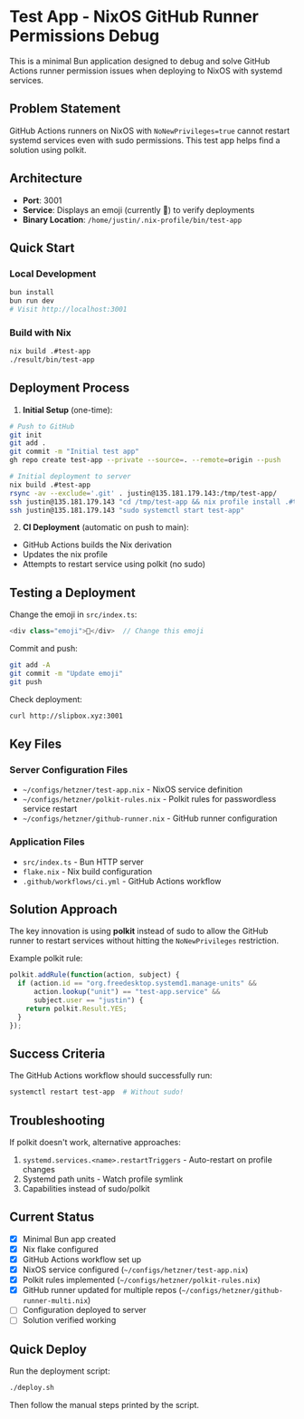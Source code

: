 # Test App - NixOS GitHub Runner Permissions Debug

This is a minimal Bun application designed to debug and solve GitHub Actions runner permission issues when deploying to NixOS with systemd services.

## Problem Statement

GitHub Actions runners on NixOS with `NoNewPrivileges=true` cannot restart systemd services even with sudo permissions. This test app helps find a solution using polkit.

## Architecture

- **Port**: 3001
- **Service**: Displays an emoji (currently 🚀) to verify deployments
- **Binary Location**: `/home/justin/.nix-profile/bin/test-app`

## Quick Start

### Local Development
```bash
bun install
bun run dev
# Visit http://localhost:3001
```

### Build with Nix
```bash
nix build .#test-app
./result/bin/test-app
```

## Deployment Process

1. **Initial Setup** (one-time):
```bash
# Push to GitHub
git init
git add .
git commit -m "Initial test app"
gh repo create test-app --private --source=. --remote=origin --push

# Initial deployment to server
nix build .#test-app
rsync -av --exclude='.git' . justin@135.181.179.143:/tmp/test-app/
ssh justin@135.181.179.143 "cd /tmp/test-app && nix profile install .#test-app"
ssh justin@135.181.179.143 "sudo systemctl start test-app"
```

2. **CI Deployment** (automatic on push to main):
- GitHub Actions builds the Nix derivation
- Updates the nix profile
- Attempts to restart service using polkit (no sudo)

## Testing a Deployment

Change the emoji in `src/index.ts`:
```typescript
<div class="emoji">🎉</div>  // Change this emoji
```

Commit and push:
```bash
git add -A
git commit -m "Update emoji"
git push
```

Check deployment:
```bash
curl http://slipbox.xyz:3001
```

## Key Files

### Server Configuration Files
- `~/configs/hetzner/test-app.nix` - NixOS service definition
- `~/configs/hetzner/polkit-rules.nix` - Polkit rules for passwordless service restart
- `~/configs/hetzner/github-runner.nix` - GitHub runner configuration

### Application Files
- `src/index.ts` - Bun HTTP server
- `flake.nix` - Nix build configuration
- `.github/workflows/ci.yml` - GitHub Actions workflow

## Solution Approach

The key innovation is using **polkit** instead of sudo to allow the GitHub runner to restart services without hitting the `NoNewPrivileges` restriction.

Example polkit rule:
```javascript
polkit.addRule(function(action, subject) {
  if (action.id == "org.freedesktop.systemd1.manage-units" &&
      action.lookup("unit") == "test-app.service" &&
      subject.user == "justin") {
    return polkit.Result.YES;
  }
});
```

## Success Criteria

The GitHub Actions workflow should successfully run:
```bash
systemctl restart test-app  # Without sudo!
```

## Troubleshooting

If polkit doesn't work, alternative approaches:
1. `systemd.services.<name>.restartTriggers` - Auto-restart on profile changes
2. Systemd path units - Watch profile symlink
3. Capabilities instead of sudo/polkit

## Current Status

- [x] Minimal Bun app created
- [x] Nix flake configured  
- [x] GitHub Actions workflow set up
- [x] NixOS service configured (`~/configs/hetzner/test-app.nix`)
- [x] Polkit rules implemented (`~/configs/hetzner/polkit-rules.nix`)
- [x] GitHub runner updated for multiple repos (`~/configs/hetzner/github-runner-multi.nix`)
- [ ] Configuration deployed to server
- [ ] Solution verified working

## Quick Deploy

Run the deployment script:
```bash
./deploy.sh
```

Then follow the manual steps printed by the script.
